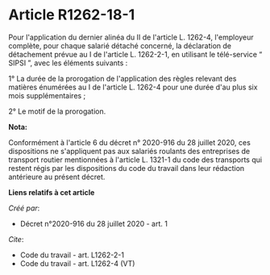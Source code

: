 # Article R1262-18-1

Pour l'application du dernier alinéa du II de l'article L. 1262-4, l'employeur complète, pour chaque salarié détaché
concerné, la déclaration de détachement prévue au I de l'article L. 1262-2-1, en utilisant le télé-service “ SIPSI ”, avec
les éléments suivants : 

1° La durée de la prorogation de l'application des règles relevant des matières énumérées au I de l'article L. 1262-4 pour
une durée d'au plus six mois supplémentaires ; 

2° Le motif de la prorogation.

**Nota:**

Conformément à l'article 6 du décret n° 2020-916 du 28 juillet 2020, ces dispositions ne s'appliquent pas aux salariés
roulants des entreprises de transport routier mentionnées à l'article L. 1321-1 du code des transports qui restent régis par
les dispositions du code du travail dans leur rédaction antérieure au présent décret.

**Liens relatifs à cet article**

_Créé par_:

  - Décret n°2020-916 du 28 juillet 2020 - art. 1

_Cite_:

  - Code du travail - art. L1262-2-1
  - Code du travail - art. L1262-4 (VT)
